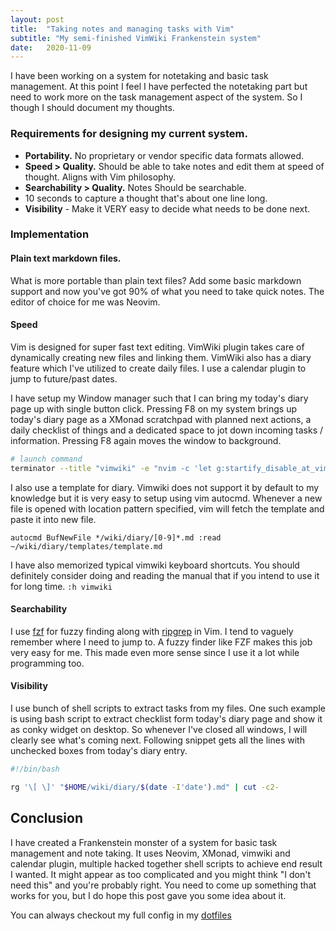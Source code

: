 ```yaml
---
layout: post
title:  "Taking notes and managing tasks with Vim"
subtitle: "My semi-finished VimWiki Frankenstein system"
date:   2020-11-09
---
```



I have been working on a system for notetaking and basic task management. At this point I feel I have perfected the notetaking part but need to work more on the task management aspect of the system. So I though I should document my thoughts.

### Requirements for designing my current system.

- **Portability.** No proprietary or vendor specific data formats allowed.
- **Speed > Quality.** Should be able to take notes and edit them at speed of thought. Aligns with Vim philosophy.
- **Searchability > Quality.** Notes Should be searchable.
- 10 seconds to capture a thought that's about one line long.
- **Visibility** - Make it VERY easy to decide what needs to be done next.


### Implementation
#### Plain text markdown files.
What is more portable than plain text files? Add some basic markdown support and now you've got 90% of what you need to take quick notes. The editor of choice for me was Neovim.

#### Speed
Vim is designed for super fast text editing. VimWiki plugin takes care of dynamically creating new files and linking them.
VimWiki also has a diary feature which I've utilized to create daily files. I use a calendar plugin to jump to future/past dates.

I have setup my Window manager such that I can bring my today's diary page up with single button click. Pressing F8 on my system brings up today's diary page as a XMonad scratchpad with planned next actions, a daily checklist of things and a dedicated space to jot down incoming tasks / information. Pressing F8 again moves the window to background.

```bash
# launch command
terminator --title "vimwiki" -e "nvim -c 'let g:startify_disable_at_vimenter = 1' +VimwikiMakeDiaryNote"
```

I also use a template for diary. Vimwiki does not support it by default to my knowledge but it is very easy to setup using vim autocmd. Whenever a new file is opened with location pattern specified, vim will fetch the template and paste it into new file.

```vim
autocmd BufNewFile */wiki/diary/[0-9]*.md :read ~/wiki/diary/templates/template.md
```

I have also memorized typical vimwiki keyboard shortcuts. You should definitely consider doing and reading the manual that if you intend to use it for long time. `:h vimwiki`

#### Searchability
I use [fzf](https://github.com/junegunn/fzf.vim) for fuzzy finding along with [ripgrep](https://github.com/BurntSushi/ripgrep) in Vim. I tend to vaguely remember where I need to jump to. A fuzzy finder like FZF makes this job very easy for me. This made even more sense since I use it a lot while programming too.

#### Visibility
I use bunch of shell scripts to extract tasks from my files. One such example is using bash script to extract checklist form today's diary page and show it as conky widget on desktop. So whenever I've closed all windows, I will clearly see what's coming next. Following snippet gets all the lines with unchecked boxes from today's diary entry.

```bash
#!/bin/bash

rg '\[ \]' "$HOME/wiki/diary/$(date -I'date').md" | cut -c2-
```


## Conclusion
I have created a Frankenstein monster of a system for basic task management and note taking. It uses Neovim, XMonad, vimwiki and calendar plugin, multiple hacked together shell scripts to achieve end result I wanted. It might appear as too complicated and you might think "I don't need this" and you're probably right. You need to come up something that works for you, but I do hope this post gave you some idea about it.

You can always checkout my full config in my [dotfiles](https://github.com/ankush/dotfiles/)
